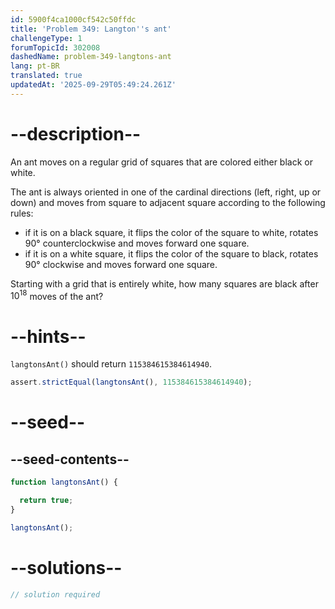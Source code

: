 ```yaml
---
id: 5900f4ca1000cf542c50ffdc
title: 'Problem 349: Langton''s ant'
challengeType: 1
forumTopicId: 302008
dashedName: problem-349-langtons-ant
lang: pt-BR
translated: true
updatedAt: '2025-09-29T05:49:24.261Z'
---
```


# --description--

An ant moves on a regular grid of squares that are colored either black or white.

The ant is always oriented in one of the cardinal directions (left, right, up or down) and moves from square to adjacent square according to the following rules:

- if it is on a black square, it flips the color of the square to white, rotates 90° counterclockwise and moves forward one square.
- if it is on a white square, it flips the color of the square to black, rotates 90° clockwise and moves forward one square.

Starting with a grid that is entirely white, how many squares are black after ${10}^{18}$ moves of the ant?

# --hints--

`langtonsAnt()` should return `115384615384614940`.

```js
assert.strictEqual(langtonsAnt(), 115384615384614940);
```

# --seed--

## --seed-contents--

```js
function langtonsAnt() {

  return true;
}

langtonsAnt();
```

# --solutions--

```js
// solution required
```
